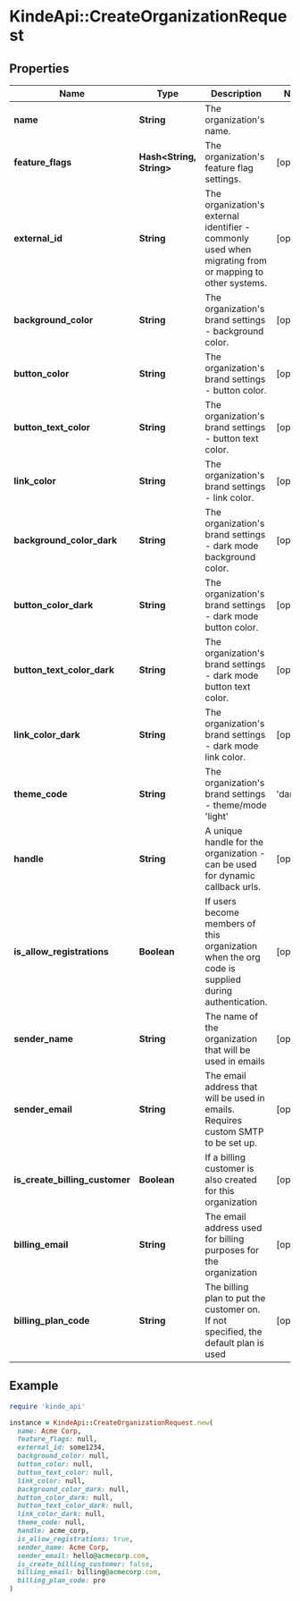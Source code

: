 # KindeApi::CreateOrganizationRequest

## Properties

| Name | Type | Description | Notes |
| ---- | ---- | ----------- | ----- |
| **name** | **String** | The organization&#39;s name. |  |
| **feature_flags** | **Hash&lt;String, String&gt;** | The organization&#39;s feature flag settings. | [optional] |
| **external_id** | **String** | The organization&#39;s external identifier - commonly used when migrating from or mapping to other systems. | [optional] |
| **background_color** | **String** | The organization&#39;s brand settings - background color. | [optional] |
| **button_color** | **String** | The organization&#39;s brand settings - button color. | [optional] |
| **button_text_color** | **String** | The organization&#39;s brand settings - button text color. | [optional] |
| **link_color** | **String** | The organization&#39;s brand settings - link color. | [optional] |
| **background_color_dark** | **String** | The organization&#39;s brand settings - dark mode background color. | [optional] |
| **button_color_dark** | **String** | The organization&#39;s brand settings - dark mode button color. | [optional] |
| **button_text_color_dark** | **String** | The organization&#39;s brand settings - dark mode button text color. | [optional] |
| **link_color_dark** | **String** | The organization&#39;s brand settings - dark mode link color. | [optional] |
| **theme_code** | **String** | The organization&#39;s brand settings - theme/mode &#39;light&#39; | &#39;dark&#39; | &#39;user_preference&#39;. | [optional] |
| **handle** | **String** | A unique handle for the organization - can be used for dynamic callback urls. | [optional] |
| **is_allow_registrations** | **Boolean** | If users become members of this organization when the org code is supplied during authentication. | [optional] |
| **sender_name** | **String** | The name of the organization that will be used in emails | [optional] |
| **sender_email** | **String** | The email address that will be used in emails. Requires custom SMTP to be set up. | [optional] |
| **is_create_billing_customer** | **Boolean** | If a billing customer is also created for this organization | [optional] |
| **billing_email** | **String** | The email address used for billing purposes for the organization | [optional] |
| **billing_plan_code** | **String** | The billing plan to put the customer on. If not specified, the default plan is used | [optional] |

## Example

```ruby
require 'kinde_api'

instance = KindeApi::CreateOrganizationRequest.new(
  name: Acme Corp,
  feature_flags: null,
  external_id: some1234,
  background_color: null,
  button_color: null,
  button_text_color: null,
  link_color: null,
  background_color_dark: null,
  button_color_dark: null,
  button_text_color_dark: null,
  link_color_dark: null,
  theme_code: null,
  handle: acme_corp,
  is_allow_registrations: true,
  sender_name: Acme Corp,
  sender_email: hello@acmecorp.com,
  is_create_billing_customer: false,
  billing_email: billing@acmecorp.com,
  billing_plan_code: pro
)
```


